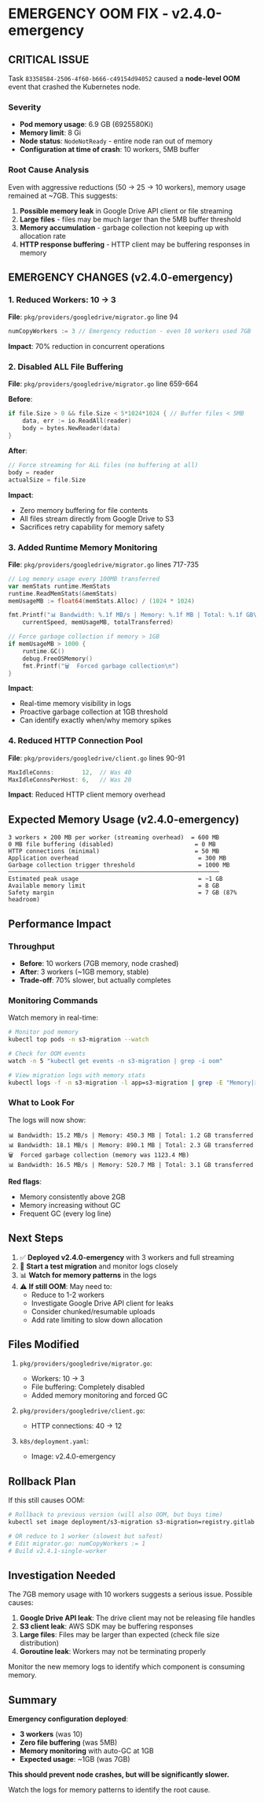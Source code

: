 # EMERGENCY OOM FIX - v2.4.0-emergency

## CRITICAL ISSUE

Task `83358584-2506-4f60-b666-c49154d94052` caused a **node-level OOM** event that crashed the Kubernetes node.

### Severity
- **Pod memory usage**: 6.9 GB (6925580Ki)
- **Memory limit**: 8 Gi
- **Node status**: `NodeNotReady` - entire node ran out of memory
- **Configuration at time of crash**: 10 workers, 5MB buffer

### Root Cause Analysis

Even with aggressive reductions (50 → 25 → 10 workers), memory usage remained at ~7GB. This suggests:

1. **Possible memory leak** in Google Drive API client or file streaming
2. **Large files** - files may be much larger than the 5MB buffer threshold
3. **Memory accumulation** - garbage collection not keeping up with allocation rate
4. **HTTP response buffering** - HTTP client may be buffering responses in memory

## EMERGENCY CHANGES (v2.4.0-emergency)

### 1. Reduced Workers: 10 → 3
**File**: `pkg/providers/googledrive/migrator.go` line 94
```go
numCopyWorkers := 3 // Emergency reduction - even 10 workers used 7GB
```

**Impact**: 70% reduction in concurrent operations

### 2. Disabled ALL File Buffering
**File**: `pkg/providers/googledrive/migrator.go` line 659-664

**Before**:
```go
if file.Size > 0 && file.Size < 5*1024*1024 { // Buffer files < 5MB
    data, err := io.ReadAll(reader)
    body = bytes.NewReader(data)
}
```

**After**:
```go
// Force streaming for ALL files (no buffering at all)
body = reader
actualSize = file.Size
```

**Impact**: 
- Zero memory buffering for file contents
- All files stream directly from Google Drive to S3
- Sacrifices retry capability for memory safety

### 3. Added Runtime Memory Monitoring
**File**: `pkg/providers/googledrive/migrator.go` lines 717-735

```go
// Log memory usage every 100MB transferred
var memStats runtime.MemStats
runtime.ReadMemStats(&memStats)
memUsageMB := float64(memStats.Alloc) / (1024 * 1024)

fmt.Printf("📊 Bandwidth: %.1f MB/s | Memory: %.1f MB | Total: %.1f GB\n", 
    currentSpeed, memUsageMB, totalTransferred)

// Force garbage collection if memory > 1GB
if memUsageMB > 1000 {
    runtime.GC()
    debug.FreeOSMemory()
    fmt.Printf("🗑️  Forced garbage collection\n")
}
```

**Impact**: 
- Real-time memory visibility in logs
- Proactive garbage collection at 1GB threshold
- Can identify exactly when/why memory spikes

### 4. Reduced HTTP Connection Pool
**File**: `pkg/providers/googledrive/client.go` lines 90-91

```go
MaxIdleConns:        12,  // Was 40
MaxIdleConnsPerHost: 6,   // Was 20
```

**Impact**: Reduced HTTP client memory overhead

## Expected Memory Usage (v2.4.0-emergency)

```
3 workers × 200 MB per worker (streaming overhead)  = 600 MB
0 MB file buffering (disabled)                       = 0 MB
HTTP connections (minimal)                           = 50 MB
Application overhead                                  = 300 MB
Garbage collection trigger threshold                  = 1000 MB
────────────────────────────────────────────────────────────
Estimated peak usage                                  = ~1 GB
Available memory limit                                = 8 GB
Safety margin                                         = 7 GB (87% headroom)
```

## Performance Impact

### Throughput
- **Before**: 10 workers (7GB memory, node crashed)
- **After**: 3 workers (~1GB memory, stable)
- **Trade-off**: 70% slower, but actually completes

### Monitoring Commands

Watch memory in real-time:
```bash
# Monitor pod memory
kubectl top pods -n s3-migration --watch

# Check for OOM events
watch -n 5 "kubectl get events -n s3-migration | grep -i oom"

# View migration logs with memory stats
kubectl logs -f -n s3-migration -l app=s3-migration | grep -E "Memory|📊|🗑️"
```

### What to Look For

The logs will now show:
```
📊 Bandwidth: 15.2 MB/s | Memory: 450.3 MB | Total: 1.2 GB transferred
📊 Bandwidth: 18.1 MB/s | Memory: 890.1 MB | Total: 2.3 GB transferred
🗑️  Forced garbage collection (memory was 1123.4 MB)
📊 Bandwidth: 16.5 MB/s | Memory: 520.7 MB | Total: 3.1 GB transferred
```

**Red flags**:
- Memory consistently above 2GB
- Memory increasing without GC
- Frequent GC (every log line)

## Next Steps

1. ✅ **Deployed v2.4.0-emergency** with 3 workers and full streaming
2. 🔄 **Start a test migration** and monitor logs closely
3. 📊 **Watch for memory patterns** in the logs
4. ⚠️ **If still OOM**: May need to:
   - Reduce to 1-2 workers
   - Investigate Google Drive API client for leaks
   - Consider chunked/resumable uploads
   - Add rate limiting to slow down allocation

## Files Modified

1. `pkg/providers/googledrive/migrator.go`:
   - Workers: 10 → 3
   - File buffering: Completely disabled
   - Added memory monitoring and forced GC

2. `pkg/providers/googledrive/client.go`:
   - HTTP connections: 40 → 12

3. `k8s/deployment.yaml`:
   - Image: v2.4.0-emergency

## Rollback Plan

If this still causes OOM:

```bash
# Rollback to previous version (will also OOM, but buys time)
kubectl set image deployment/s3-migration s3-migration=registry.gitlab.com/hainhl0811/cmc-example-deploy/s3-migration:v2.3.9 -n s3-migration

# OR reduce to 1 worker (slowest but safest)
# Edit migrator.go: numCopyWorkers := 1
# Build v2.4.1-single-worker
```

## Investigation Needed

The 7GB memory usage with 10 workers suggests a serious issue. Possible causes:

1. **Google Drive API leak**: The drive client may not be releasing file handles
2. **S3 client leak**: AWS SDK may be buffering responses
3. **Large files**: Files may be larger than expected (check file size distribution)
4. **Goroutine leak**: Workers may not be terminating properly

Monitor the new memory logs to identify which component is consuming memory.

## Summary

**Emergency configuration deployed**:
- **3 workers** (was 10)
- **Zero file buffering** (was 5MB)
- **Memory monitoring** with auto-GC at 1GB
- **Expected usage**: ~1GB (was 7GB)

**This should prevent node crashes, but will be significantly slower.**

Watch the logs for memory patterns to identify the root cause.

